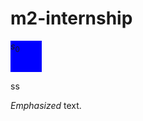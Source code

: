# m2-internship

<div>

<div style="background-color:blue; width:50px; height:50px;">

  $s_0$
</div>

</div>

ss

<div>

*Emphasized* text.

</div>

